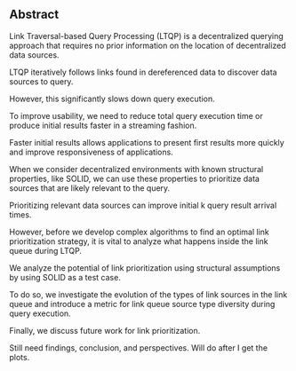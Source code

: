 ## Abstract
<!-- Context      -->
Link Traversal-based Query Processing (LTQP) is a decentralized querying approach that requires no prior information on the location of decentralized data sources.
<!-- Context      -->
LTQP iteratively follows links found in dereferenced data to discover data sources to query.
<!-- Context      -->
However, this significantly slows down query execution.
<!-- Context      -->
To improve usability, we need to reduce total query execution time or produce initial results faster in a streaming fashion.
<!-- Context      -->
Faster initial results allows applications to present first results more quickly and improve responsiveness of applications.
<!-- Context      -->
When we consider decentralized environments with known structural properties, like SOLID, we can use these properties to prioritize data sources that are likely relevant to the query.
<!-- Context      -->
Prioritizing relevant data sources can improve initial k query result arrival times.
<!-- Task         -->
However, before we develop complex algorithms to find an optimal link prioritization strategy, it is vital to analyze what happens inside the link queue during LTQP.
<!-- Object       -->
We analyze the potential of link prioritization using structural assumptions by using SOLID as a test case.
<!-- Object       -->
To do so, we investigate the evolution of the types of link sources in the link queue and introduce a metric for link queue source type diversity during query execution. 
<!-- Object       -->
Finally, we discuss future work for link prioritization.
<!-- Findings     -->
Still need findings, conclusion, and perspectives. Will do after I get the plots.
<!-- Conclusion   -->
<!-- Perspectives -->

